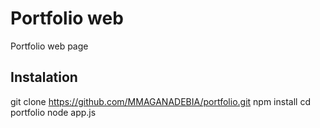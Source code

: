 # Portfolio web
Portfolio web page

## Instalation
git clone https://github.com/MMAGANADEBIA/portfolio.git
npm install
cd portfolio
node app.js
